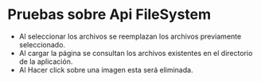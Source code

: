 # Pruebas sobre Api FileSystem
* Al seleccionar los archivos se reemplazan los archivos previamente seleccionado.
* Al cargar la página se consultan los archivos existentes en el directorio de la aplicación.
* Al Hacer click sobre una imagen esta será eliminada. 